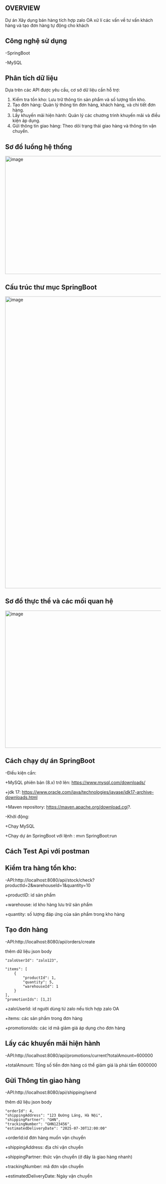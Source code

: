 ## OVERVIEW

Dự án Xây dụng bán hàng tích hợp zalo OA xử lí các vấn về tư vấn khách hàng và tạo đơn hàng tự động cho khách

## Công nghệ sử dụng

-SpringBoot

-MySQL

## Phân tích dữ liệu

Dựa trên các API được yêu cầu, cơ sở dữ liệu cần hỗ trợ:

1. Kiểm tra tồn kho: Lưu trữ thông tin sản phẩm và số lượng tồn kho.
2. Tạo đơn hàng: Quản lý thông tin đơn hàng, khách hàng, và chi tiết đơn hàng.
3. Lấy khuyến mãi hiện hành: Quản lý các chương trình khuyến mãi và điều kiện áp dụng.
4. Gửi thông tin giao hàng: Theo dõi trạng thái giao hàng và thông tin vận chuyển.

## Sơ đồ luồng hệ thống

<img width="582" height="381" alt="image" src="https://github.com/user-attachments/assets/c194d258-2b3d-4b48-9256-be5f91a437ed" />

## Cấu trúc thư mục SpringBoot

<img width="550" height="942" alt="image" src="https://github.com/user-attachments/assets/3fbe54c6-47f0-4000-a749-3f90d0d2d7aa" />

## Sơ đồ thực thể và các mối quan hệ

<img width="654" height="443" alt="image" src="https://github.com/user-attachments/assets/569e6758-ead0-4377-8436-996f2fc3b68c" />

## Cách chạy dự án SpringBoot

-Điều kiện cần:

+MySQL phiên bản (8.x) trở lên: https://www.mysql.com/downloads/

+jdk 17: https://www.oracle.com/java/technologies/javase/jdk17-archive-downloads.html

+Maven repository: https://maven.apache.org/download.cgi?.

-Khởi động:

+Chạy MySQL

+Chạy dự án SpringBoot với lệnh : mvn SpringBoot:run

## Cách Test Api với postman

## Kiểm tra hàng tồn kho:

-API:http://localhost:8080/api/stock/check?productId=2&warehouseId=1&quantity=10

+productID: id sản phẩm

+warehouse: id kho hàng lưu trữ sản phẩm

+quantity: số lượng đáp ứng của sản phẩm trong kho hàng

## Tạo đơn hàng

-API:http://localhost:8080/api/orders/create

thêm dữ liệu json body 

    "zaloUserId": "zalo123",

    "items": [
        {
            "productId": 1,
            "quantity": 5,
            "warehouseId": 1
        }
    ],
    "promotionIds": [1,2]

+zaloUserId: id người dùng từ zalo nếu tích hợp zalo OA

+items: các sản phẩm trong đơn hàng

+promotionsIds: các id mã giảm giá áp dụng cho đơn hàng

## Lấy các khuyến mãi hiện hành

-API:http://localhost:8080/api/promotions/current?totalAmount=600000

+totalAmount: Tổng số tiền đơn hàng có thể giảm giá là phải tầm 6000000

## Gửi Thông tin giao hàng

-API:http://localhost:8080/api/shipping/send

thêm dữ liệu json body 


    "orderId": 4,
    "shippingAddress": "123 Đường Láng, Hà Nội",
    "shippingPartner": "GHN",
    "trackingNumber": "GHN123456",
    "estimatedDeliveryDate": "2025-07-30T12:00:00"

+orderId:id đơn hàng muốn vận chuyển

+shippingAddress: địa chỉ vận chuyển

+shippingPartner: thức vận chuyển (ở đây là giao hàng nhanh)

+trackingNumber: mã đơn vận chuyển

+estimatedDeliveryDate: Ngày vận chuyển



